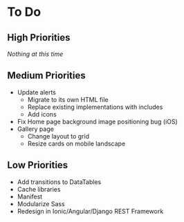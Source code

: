 # To Do

## High Priorities

*Nothing at this time*

## Medium Priorities

- Update alerts
  - Migrate to its own HTML file
  - Replace existing implementations with includes
  - Add icons
- Fix Home page background image positioning bug (iOS)
- Gallery page
  - Change layout to grid
  - Resize cards on mobile landscape

## Low Priorities

- Add transitions to DataTables
- Cache libraries
- Manifest
- Modularize Sass
- Redesign in Ionic/Angular/Django REST Framework
